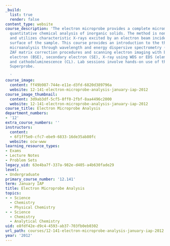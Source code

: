```yaml
---
_build:
  list: true
  render: false
content_type: website
course_description: 'The electron microprobe provides a complete micrometer-scale
  quantitative chemical analysis of inorganic solids. The method is nondestructive
  and utilizes characteristic X-rays excited by an electron beam incident on a flat
  surface of the sample. This course provides an introduction to the theory of X-ray
  microanalysis through wavelength and energy dispersive spectrometry (WDS and EDS),
  ZAF matrix correction procedures and scanning electron imaging with back-scattered
  electron (BSE), secondary electron (SE), X-ray using WDS or EDS (elemental mapping),
  and cathodoluminescence (CL). Lab sessions involve hands-on use of the JEOL JXA-8200
  Superprobe.

  '
course_image:
  content: ff49b987-744e-e11e-d3fd-6820d389796a
  website: 12-141-electron-microprobe-analysis-january-iap-2012
course_image_thumbnail:
  content: 3d9ab3df-5cf5-8ff0-2fbf-8aa4496c2000
  website: 12-141-electron-microprobe-analysis-january-iap-2012
course_title: Electron Microprobe Analysis
department_numbers:
- '12'
extra_course_numbers: ''
instructors:
  content:
  - 6f1ff5e0-cfc7-ebe9-6833-16de35ab80fc
  website: ocw-www
learning_resource_types:
- Exams
- Lecture Notes
- Problem Sets
legacy_uid: 63e4ba7f-337a-982e-d405-a4b630fade29
level:
- Undergraduate
primary_course_number: '12.141'
term: January IAP
title: Electron Microprobe Analysis
topics:
- - Science
  - Chemistry
  - Physical Chemistry
- - Science
  - Chemistry
  - Analytical Chemistry
uid: e8fdf42e-d9c4-4593-ab37-703fb0eb0302
url_path: courses/12-141-electron-microprobe-analysis-january-iap-2012
year: '2012'
---
```

